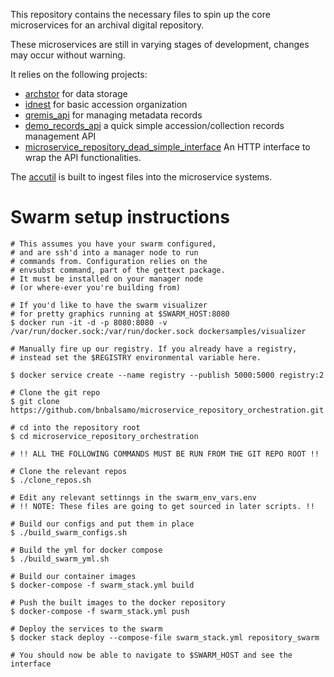 This repository contains the necessary files to spin up the core microservices for an archival digital repository.

These microservices are still in varying stages of development, changes may occur without warning.

It relies on the following projects:

- [archstor](https://github.com/bnbalsamo/archstor) for data storage
- [idnest](https://github.com/uchicago-library/idnest) for basic accession organization
- [qremis_api](https://github.com/bnbalsamo/qremis_api) for managing metadata records
- [demo_records_api](https://github.com/bnbalsamo/demo_records_api) a quick simple accession/collection records management API
- [microservice_repository_dead_simple_interface](https://github.com/bnbalsamo/microservice_repository_dead_simple_interface) An HTTP interface to wrap the API functionalities.

The [accutil](https://github.com/bnbalsamo/qremis_accutil) is built to ingest files into the microservice systems.

# Swarm setup instructions
```
# This assumes you have your swarm configured,
# and are ssh'd into a manager node to run
# commands from. Configuration relies on the
# envsubst command, part of the gettext package.
# It must be installed on your manager node
# (or where-ever you're building from)

# If you'd like to have the swarm visualizer
# for pretty graphics running at $SWARM_HOST:8080
$ docker run -it -d -p 8080:8080 -v /var/run/docker.sock:/var/run/docker.sock dockersamples/visualizer

# Manually fire up our registry. If you already have a registry,
# instead set the $REGISTRY environmental variable here.

$ docker service create --name registry --publish 5000:5000 registry:2

# Clone the git repo
$ git clone https://github.com/bnbalsamo/microservice_repository_orchestration.git

# cd into the repository root
$ cd microservice_repository_orchestration

# !! ALL THE FOLLOWING COMMANDS MUST BE RUN FROM THE GIT REPO ROOT !!

# Clone the relevant repos
$ ./clone_repos.sh

# Edit any relevant settinngs in the swarm_env_vars.env
# !! NOTE: These files are going to get sourced in later scripts. !!

# Build our configs and put them in place
$ ./build_swarm_configs.sh

# Build the yml for docker compose
$ ./build_swarm_yml.sh

# Build our container images
$ docker-compose -f swarm_stack.yml build

# Push the built images to the docker repository
$ docker-compose -f swarm_stack.yml push

# Deploy the services to the swarm
$ docker stack deploy --compose-file swarm_stack.yml repository_swarm

# You should now be able to navigate to $SWARM_HOST and see the interface
```
